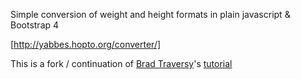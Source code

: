Simple conversion of weight and height formats in plain javascript & Bootstrap 4

[http://yabbes.hopto.org/converter/]

This is a fork / continuation of [Brad Traversy](https://github.com/bradtraversy)'s [tutorial](https://www.youtube.com/watch?v=7l-ZAuU8TXc) 



